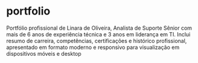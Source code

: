 # portfolio
Portfólio profissional de Linara de Oliveira, Analista de Suporte Sênior com mais de 6 anos de experiência técnica e 3 anos em liderança em TI. Inclui resumo de carreira, competências, certificações e histórico profissional, apresentado em formato moderno e responsivo para visualização em dispositivos móveis e desktop
